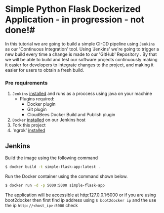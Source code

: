 # Simple Python Flask Dockerized Application - in progression - not done!#
In this tutorial we are going to build a simple CI-CD pipeline using `Jenkins` as our 'Continuous Integration' tool. Using 'Jenkins' we're going to trigger a new build every time a change is made to our 'GitHub' Repository . By that we will be able to build and test our software projects continuously making it easier for developers to integrate changes to the project, and making it easier for users to obtain a fresh build.
### Pre requirements
1. `Jenkins` [installed](https://www.jenkins.io/doc/book/installing/) and runs as a proccess using java on your machine
   - Plugins required:
     - Docker plugin
     - Git plugin
     - CloudBees Docker Build and Publish plugin 
2. `Docker` [installed](https://docs.docker.com/get-docker/) on our Jenkins host
3. Fork this project
4. 'ngrok' [installed](https://ngrok.com/download)

## Jenkins

















Build the image using the following command

```bash
$ docker build -t simple-flask-app:latest .
```

Run the Docker container using the command shown below.

```bash
$ docker run -d -p 5000:5000 simple-flask-app
```

The application will be accessible at http:127.0.0.1:5000 or if you are using boot2docker then first find ip address using `$ boot2docker ip` and the use the ip `http://<host_ip>:5000`
check
